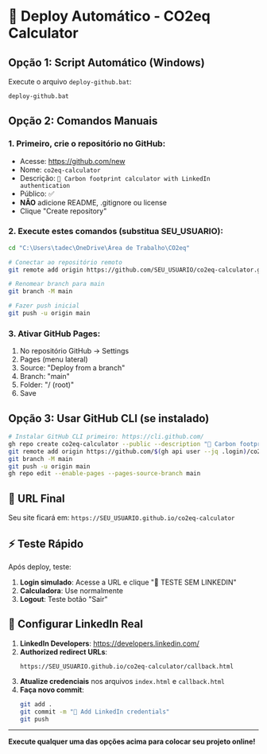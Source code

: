 # 🚀 Deploy Automático - CO2eq Calculator

## Opção 1: Script Automático (Windows)

Execute o arquivo `deploy-github.bat`:
```cmd
deploy-github.bat
```

## Opção 2: Comandos Manuais

### 1. Primeiro, crie o repositório no GitHub:
- Acesse: https://github.com/new
- Nome: `co2eq-calculator`
- Descrição: `🌱 Carbon footprint calculator with LinkedIn authentication`
- Público: ✅
- **NÃO** adicione README, .gitignore ou license
- Clique "Create repository"

### 2. Execute estes comandos (substitua SEU_USUARIO):

```bash
cd "C:\Users\tadec\OneDrive\Área de Trabalho\CO2eq"

# Conectar ao repositório remoto
git remote add origin https://github.com/SEU_USUARIO/co2eq-calculator.git

# Renomear branch para main
git branch -M main

# Fazer push inicial
git push -u origin main
```

### 3. Ativar GitHub Pages:
1. No repositório GitHub → Settings
2. Pages (menu lateral)
3. Source: "Deploy from a branch"
4. Branch: "main"
5. Folder: "/ (root)"
6. Save

## Opção 3: Usar GitHub CLI (se instalado)

```bash
# Instalar GitHub CLI primeiro: https://cli.github.com/
gh repo create co2eq-calculator --public --description "🌱 Carbon footprint calculator with LinkedIn authentication"
git remote add origin https://github.com/$(gh api user --jq .login)/co2eq-calculator.git
git branch -M main
git push -u origin main
gh repo edit --enable-pages --pages-source-branch main
```

## 🎯 URL Final

Seu site ficará em:
`https://SEU_USUARIO.github.io/co2eq-calculator`

## ⚡ Teste Rápido

Após deploy, teste:
1. **Login simulado**: Acesse a URL e clique "🧪 TESTE SEM LINKEDIN"
2. **Calculadora**: Use normalmente
3. **Logout**: Teste botão "Sair"

## 🔧 Configurar LinkedIn Real

1. **LinkedIn Developers**: https://developers.linkedin.com/
2. **Authorized redirect URLs**: 
   ```
   https://SEU_USUARIO.github.io/co2eq-calculator/callback.html
   ```
3. **Atualize credenciais** nos arquivos `index.html` e `callback.html`
4. **Faça novo commit**:
   ```bash
   git add .
   git commit -m "🔧 Add LinkedIn credentials"
   git push
   ```

---

**Execute qualquer uma das opções acima para colocar seu projeto online!**